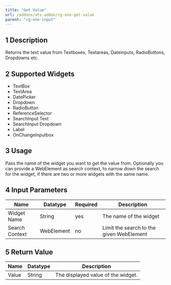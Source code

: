 ```yaml
---
title: "Get Value"
url: /addons/ats-addon/rg-one-get-value
parent: "rg-one-input"
---
```


## 1 Description

Returns the text value from Textboxes, Textareas, Dateinputs, RadioButtons, Dropdowns etc.

## 2 Supported Widgets

* TextBox
* TextArea
* DatePicker
* Dropdown
* RadioButton
* ReferenceSelector
* SearchInput Text
* SearchInput Dropdown
* Label
* OnChangeInputbox

## 3 Usage

Pass the name of the widget you want to get the value from.
Optionally you can provide a WebElement as search context, to narrow down the search for the widget, if there are two or more widgets with the same name.

## 4 Input Parameters

Name | Datatype | Required | Description
--- | --- | --- | ---
Widget Name | String | yes | The name of the widget
Search Context | WebElement | no | Limit the search to the given WebElement

## 5 Return Value

Name | Datatype | Description
--- | --- | ---
Value | String | The displayed value of the widget.
